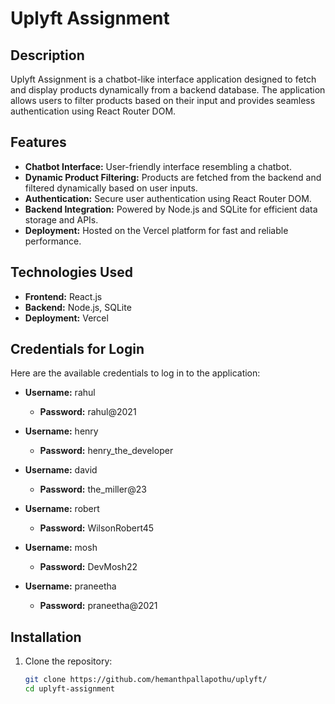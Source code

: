 # Uplyft Assignment

## Description  
Uplyft Assignment is a chatbot-like interface application designed to fetch and display products dynamically from a backend database. The application allows users to filter products based on their input and provides seamless authentication using React Router DOM.  

## Features  
- **Chatbot Interface:** User-friendly interface resembling a chatbot.  
- **Dynamic Product Filtering:** Products are fetched from the backend and filtered dynamically based on user inputs.  
- **Authentication:** Secure user authentication using React Router DOM.  
- **Backend Integration:** Powered by Node.js and SQLite for efficient data storage and APIs.  
- **Deployment:** Hosted on the Vercel platform for fast and reliable performance.  

## Technologies Used  
- **Frontend:** React.js  
- **Backend:** Node.js, SQLite  
- **Deployment:** Vercel  

## Credentials for Login  
Here are the available credentials to log in to the application:  

- **Username:** rahul  
  - **Password:** rahul@2021  

- **Username:** henry  
  - **Password:** henry_the_developer  

- **Username:** david  
  - **Password:** the_miller@23  

- **Username:** robert  
  - **Password:** WilsonRobert45  

- **Username:** mosh  
  - **Password:** DevMosh22  

- **Username:** praneetha  
  - **Password:** praneetha@2021  

## Installation  

1. Clone the repository:  
   ```bash
   git clone https://github.com/hemanthpallapothu/uplyft/
   cd uplyft-assignment
